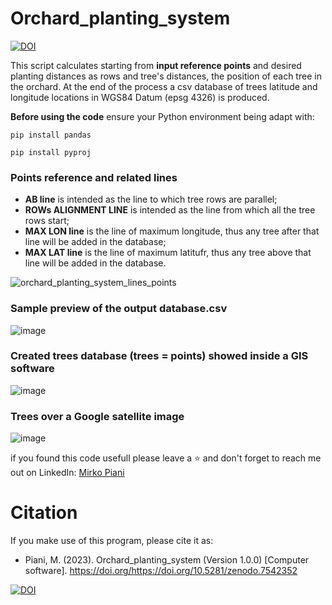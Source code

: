 # Orchard_planting_system
[![DOI](https://zenodo.org/badge/DOI/10.5281/zenodo.7542352.svg)](https://doi.org/10.5281/zenodo.7542352)


This script calculates starting from **input reference points** and desired planting distances as rows and tree's distances, the position of each tree in the orchard. At the end of the process a csv database of trees latitude and longitude locations in WGS84 Datum (epsg 4326) is produced. 

**Before using the code** ensure your Python environment being adapt with:

`pip install pandas`
 
`pip install pyproj` 

### Points reference and related lines
+ **AB line** is intended as the line to which tree rows are parallel;
+ **ROWs ALIGNMENT LINE** is intended as the line from which all the tree rows start;
+ **MAX LON line** is the line of maximum longitude, thus any tree after that line will be added in the database;
+ **MAX LAT line** is the line of maximum latitufr, thus any tree above that line will be added in the database.

![orchard_planting_system_lines_points](https://user-images.githubusercontent.com/118398203/212771179-4f726ce4-41a3-4ee9-8154-49a30f4b04e4.png)


### Sample preview of the output database.csv

![image](https://user-images.githubusercontent.com/118398203/212690605-6d9e7495-c2f1-42fe-850f-f17159591044.png)

### Created trees database (trees = points) showed inside a GIS software

![image](https://user-images.githubusercontent.com/118398203/212691872-5cf5243d-27be-4935-a925-dd04cb5c26fe.png)

### Trees over a Google satellite image

![image](https://user-images.githubusercontent.com/118398203/212692168-315c0377-435f-45b3-838a-6f94b2c39961.png)


if you found this code usefull please leave a ⭐ and don't forget to reach me out on LinkedIn: [Mirko Piani](https://www.linkedin.com/in/mirko-piani-7b411a1a2/)


# Citation
If you make use of this program, please cite it as:
* Piani, M. (2023). Orchard_planting_system (Version 1.0.0) [Computer software]. https://doi.org/https://doi.org/10.5281/zenodo.7542352

[![DOI](https://zenodo.org/badge/DOI/10.5281/zenodo.7542352.svg)](https://doi.org/10.5281/zenodo.7542352)
